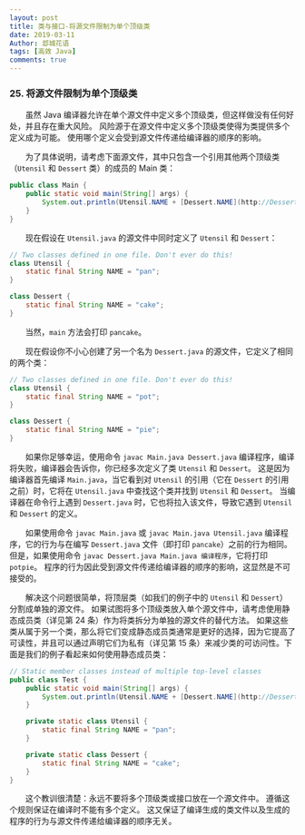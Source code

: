 ```yaml
---
layout: post
title: 类与接口-将源文件限制为单个顶级类
date: 2019-03-11
Author: 邶城花语
tags: [高效 Java]
comments: true
---
```


### 25. 将源文件限制为单个顶级类

　　虽然 Java 编译器允许在单个源文件中定义多个顶级类，但这样做没有任何好处，并且存在重大风险。 风险源于在源文件中定义多个顶级类使得为类提供多个定义成为可能。 使用哪个定义会受到源文件传递给编译器的顺序的影响。

　　为了具体说明，请考虑下面源文件，其中只包含一个引用其他两个顶级类（`Utensil` 和 `Dessert` 类）的成员的 Main 类：
```java
public class Main {
    public static void main(String[] args) {
        System.out.println(Utensil.NAME + [Dessert.NAME](http://Dessert.NAME));
    }
}
```

　　现在假设在 `Utensil.java` 的源文件中同时定义了 `Utensil` 和 `Dessert`：

```java
// Two classes defined in one file. Don't ever do this!
class Utensil {
    static final String NAME = "pan";
}

class Dessert {
    static final String NAME = "cake";
}
```

　　当然，`main` 方法会打印 `pancake`。

　　现在假设你不小心创建了另一个名为 `Dessert.java` 的源文件，它定义了相同的两个类：

```java
// Two classes defined in one file. Don't ever do this!
class Utensil {
    static final String NAME = "pot";
}

class Dessert {
    static final String NAME = "pie";
}
```

　　如果你足够幸运，使用命令 `javac Main.java Dessert.java` 编译程序，编译将失败，编译器会告诉你，你已经多次定义了类 `Utensil` 和 `Dessert`。 这是因为编译器首先编译 `Main.java`，当它看到对 `Utensil` 的引用（它在 `Dessert` 的引用之前）时，它将在 `Utensil.java` 中查找这个类并找到 `Utensil` 和 `Dessert`。 当编译器在命令行上遇到 `Dessert.java` 时，它也将拉入该文件，导致它遇到 `Utensil` 和 `Dessert` 的定义。

　　如果使用命令 `javac Main.java` 或 `javac Main.java Utensil.java` 编译程序，它的行为与在编写 `Dessert.java` 文件（即打印 `pancake`）之前的行为相同。 但是，如果使用命令 `javac Dessert.java Main.java 编译程序`，它将打印 `potpie`。 程序的行为因此受到源文件传递给编译器的顺序的影响，这显然是不可接受的。

　　解决这个问题很简单，将顶层类（如我们的例子中的 `Utensil` 和 `Dessert`）分割成单独的源文件。 如果试图将多个顶级类放入单个源文件中，请考虑使用静态成员类（详见第 24 条）作为将类拆分为单独的源文件的替代方法。 如果这些类从属于另一个类，那么将它们变成静态成员类通常是更好的选择，因为它提高了可读性，并且可以通过声明它们为私有（详见第 15 条）来减少类的可访问性。下面是我们的例子看起来如何使用静态成员类：

```java
// Static member classes instead of multiple top-level classes
public class Test {
    public static void main(String[] args) {
        System.out.println(Utensil.NAME + [Dessert.NAME](http://Dessert.NAME));
    }

    private static class Utensil {
        static final String NAME = "pan";
    }

    private static class Dessert {
        static final String NAME = "cake";
    }
}
```
　　这个教训很清楚：永远不要将多个顶级类或接口放在一个源文件中。 遵循这个规则保证在编译时不能有多个定义。 这又保证了编译生成的类文件以及生成的程序的行为与源文件传递给编译器的顺序无关。



